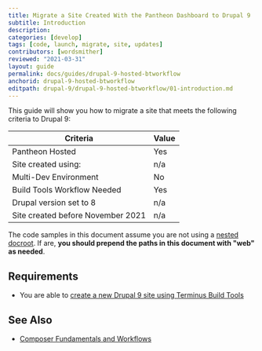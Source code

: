 ```yaml
---
title: Migrate a Site Created With the Pantheon Dashboard to Drupal 9
subtitle: Introduction
description: 
categories: [develop]
tags: [code, launch, migrate, site, updates]
contributors: [wordsmither]
reviewed: "2021-03-31"
layout: guide
permalink: docs/guides/drupal-9-hosted-btworkflow
anchorid: drupal-9-hosted-btworkflow
editpath: drupal-9/drupal-9-hosted-btworkflow/01-introduction.md
---
```


This guide will show you how to migrate a site that meets the following criteria to Drupal 9:

|Criteria|Value
|---|---
|Pantheon Hosted| Yes
|Site created using:| n/a
|Multi-Dev Environment | No
|Build Tools Workflow Needed | Yes
|Drupal version set to 8| n/a
|Site created before November 2021| n/a


<Alert title="Note" type="info" >

The code samples in this document assume you are not using a [nested docroot](https://pantheon.io/docs/nested-docroot). If are, **you should prepend the paths in this document with "web" as needed**.

</Alert>

## Requirements

<Partial file="drupal-9/upgrade-site-requirements-from-drupal-recommended.md" />

- You are able to [create a new Drupal 9 site using Terminus Build Tools](https://pantheon.io/docs/guides/build-tools/create-project/#create-a-build-tools-project)
  
## See Also

- [Composer Fundamentals and Workflows](/guides/composer)
